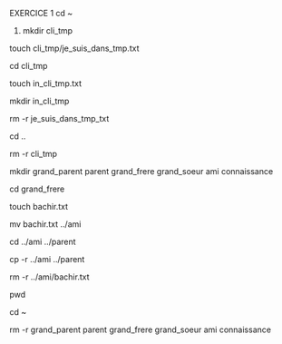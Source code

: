 EXERCICE 1
cd ~

1. mkdir cli_tmp

touch cli_tmp/je_suis_dans_tmp.txt

cd cli_tmp

touch in_cli_tmp.txt

mkdir in_cli_tmp

rm -r je_suis_dans_tmp_txt

cd ..

rm -r cli_tmp

mkdir grand_parent parent grand_frere grand_soeur ami connaissance

cd grand_frere

touch bachir.txt

mv bachir.txt ../ami

cd ../ami ../parent

cp -r ../ami ../parent

rm -r ../ami/bachir.txt

pwd

cd ~

rm -r grand_parent parent grand_frere grand_soeur ami connaissance
